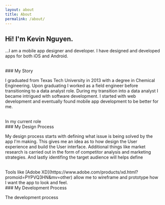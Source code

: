 ```yaml
---
layout: about
title: About
permalink: /about/
---
```


## Hi! I'm Kevin Nguyen.

...I am a mobile app designer and developer. I have designed and developed apps for both iOS and Android.

<br/>
### My Story

I graduated from Texas Tech University in 2013 with a degree in Chemical Engineering. Upon graduating I worked as a field engineer before transitioning to a data analyst role. During my transition into a data analyst I became intrigued with software development. I started with web development and eventually found mobile app development to be better for me.

<br/>
In my current role

<br/>
### My Design Process

My design process starts with defining what issue is being solved by the app I'm making. This gives me an idea as to how design the User experience and build the User interface. Additional things like market research is carried out in the form of competitor analysis and marketing strategies. And lastly identifing the target audience will helps define 

<br/>
Tools like [Adobe XD](https://www.adobe.com/products/xd.html?promoid=PYPVQ3HN&mv=other) allow me to wireframe and prototype how I want the app to look and feel.

<br/>
### My Development Process

The development process